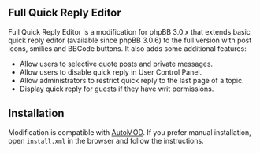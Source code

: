 Full Quick Reply Editor
-----------------------

Full Quick Reply Editor is a modification for phpBB 3.0.x that extends basic quick reply editor (available since phpBB 3.0.6) to the full version with post icons, smilies and BBCode buttons. It also adds some additional features:
- Allow users to selective quote posts and private messages.
- Allow users to disable quick reply in User Control Panel.
- Allow administrators to restrict quick reply to the last page of a topic.
- Display quick reply for guests if they have writ permissions.


Installation
------------

Modification is compatible with [AutoMOD](https://www.phpbb.com/mods/automod/). If you prefer manual installation, open `install.xml` in the browser and follow the instructions.
